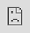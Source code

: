 ```yaml
---
layout: post
title: "TRI.BE의 지아는 '둠 둠 타' 프롤로그 영화에서 주목을 받고 있다."
author: "undefined"
thumbnail: "https://www.allkpop.com/upload/2021/02/content/091054/thumb/1612886071_germainej.jpg"
tags: 
---
```




<div class="video_wrapper" style="padding-top: 56.25%;">
    <iframe id="player" class="main_video" src="https://www.youtube.com/embed/OSMBppyepXA" width="100%" height="100%" frameborder="0" allowfullscreen="" style="display: block !important; position: absolute; top: 0px; left: 0px; width: 100%; height: 100%;"></iframe>
</div>


TRI.BE의 지아가 `둠 둠 타`의 프롤로그 영화를 공개했다.

티저에서 지아는 `둠둠타` 안무 시사회를 한다. 앞서 보도한 바와 같이, TRI.BE는 2월 17일 싱글 앨범 `TRI`로 데뷔할 예정이다.BE Da Loca`. 이 걸 그룹은 오랫동안 파트너를 배출해 온 신사동 타이거와 EXID의 LE가 수작업으로 제작했다고 한다.

TRI에서 더 많은 정보를 얻으시기 바랍니다.BE!
